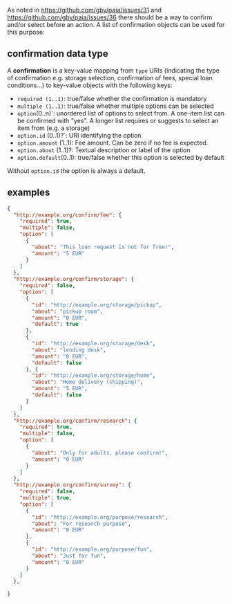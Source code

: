 As noted in https://github.com/gbv/paia/issues/31 and https://github.com/gbv/paia/issues/36 there should be a way to confirm and/or select before an action. A list of confirmation objects can be used for this purpose:

## confirmation data type

A **confirmation** is a key-value mapping from `type` URIs (indicating the type of confirmation e.g. storage selection, confirmation of fees, special loan conditions...) to key-value objects with the following keys:

* `required (1..1)`: true/false whether the confirmation is mandatory 
* `multiple (1..1)`: true/false whether multiple options can be selected
* `option`(0..n)`: unordered list of options to select from. A one-item list can be confirmed with "yes". A longer list requires or suggests to select an item from (e.g. a storage)
* `option.id` (0..1)?`: URI identifying the option
* `option.amount` (1..1): Fee amount. Can be zero if no fee is expected.
* `option.about` (1..1)?: Textual description or label of the option
* `option.default`(0..1): true/false whether this option is selected by default

Without `option.id` the option is always a default.

## examples

```json
{
  "http://example.org/confirm/fee": {
    "required": true,
    "multiple": false,
    "option": [
      {
        "about": "This loan request is not for free!",
        "amount": "5 EUR"
      }
    ]
  },
  "http://example.org/confirm/storage": {
    "required": false,
    "option": [
      { 
        "id": "http://example.org/storage/pickup",
        "about": "pickup room",
        "amount": "0 EUR",
        "default": true
      },
      { 
        "id": "http://example.org/storage/desk",
        "about": "lending desk",
        "amount": "0 EUR",
        "default": false
      }, {
        "id": "http://example.org/storage/home",
        "about": "Home delivery (shipping)",
        "amount": "5 EUR",
        "default": false
      }
    ]
  },
  "http://example.org/confirm/research": {
    "required": true,
    "multiple": false,
    "option": [
      {
        "about": "Only for adults, please confirm!",
        "amount": "0 EUR"
      }
    ]
  },
  "http://example.org/confirm/survey": {
    "required": false,
    "multiple": true,
    "option": [
      {
        "id": "http://example.org/purpose/research",
        "about": "For research purpose",
        "amount": "0 EUR"
      },
      {
        "id": "http://example.org/purpose/fun",
        "about": "Just for fun",
        "amount": "0 EUR"
      }
    ]
  },

}
```
